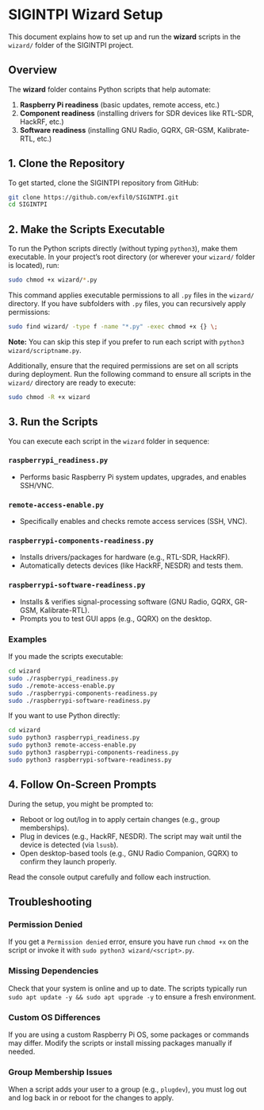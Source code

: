 # SIGINTPI Wizard Setup

This document explains how to set up and run the **wizard** scripts in the `wizard/` folder of the SIGINTPI project.

## Overview

The **wizard** folder contains Python scripts that help automate:

1. **Raspberry Pi readiness** (basic updates, remote access, etc.)  
2. **Component readiness** (installing drivers for SDR devices like RTL-SDR, HackRF, etc.)  
3. **Software readiness** (installing GNU Radio, GQRX, GR-GSM, Kalibrate-RTL, etc.)

## 1. Clone the Repository

To get started, clone the SIGINTPI repository from GitHub:

```bash
git clone https://github.com/exfil0/SIGINTPI.git
cd SIGINTPI
```

## 2. Make the Scripts Executable

To run the Python scripts directly (without typing `python3`), make them executable. In your project’s root directory (or wherever your `wizard/` folder is located), run:

```bash
sudo chmod +x wizard/*.py
```

This command applies executable permissions to all `.py` files in the `wizard/` directory. If you have subfolders with `.py` files, you can recursively apply permissions:

```bash
sudo find wizard/ -type f -name "*.py" -exec chmod +x {} \;
```

**Note:** You can skip this step if you prefer to run each script with `python3 wizard/scriptname.py`.

Additionally, ensure that the required permissions are set on all scripts during deployment. Run the following command to ensure all scripts in the `wizard/` directory are ready to execute:

```bash
sudo chmod -R +x wizard
```

## 3. Run the Scripts

You can execute each script in the `wizard` folder in sequence:

### `raspberrypi_readiness.py`

- Performs basic Raspberry Pi system updates, upgrades, and enables SSH/VNC.

### `remote-access-enable.py`

- Specifically enables and checks remote access services (SSH, VNC).

### `raspberrypi-components-readiness.py`

- Installs drivers/packages for hardware (e.g., RTL-SDR, HackRF).
- Automatically detects devices (like HackRF, NESDR) and tests them.

### `raspberrypi-software-readiness.py`

- Installs & verifies signal-processing software (GNU Radio, GQRX, GR-GSM, Kalibrate-RTL).
- Prompts you to test GUI apps (e.g., GQRX) on the desktop.

### Examples

If you made the scripts executable:

```bash
cd wizard
sudo ./raspberrypi_readiness.py
sudo ./remote-access-enable.py
sudo ./raspberrypi-components-readiness.py
sudo ./raspberrypi-software-readiness.py
```

If you want to use Python directly:

```bash
cd wizard
sudo python3 raspberrypi_readiness.py
sudo python3 remote-access-enable.py
sudo python3 raspberrypi-components-readiness.py
sudo python3 raspberrypi-software-readiness.py
```

## 4. Follow On-Screen Prompts

During the setup, you might be prompted to:

- Reboot or log out/log in to apply certain changes (e.g., group memberships).
- Plug in devices (e.g., HackRF, NESDR). The script may wait until the device is detected (via `lsusb`).
- Open desktop-based tools (e.g., GNU Radio Companion, GQRX) to confirm they launch properly.

Read the console output carefully and follow each instruction.

## Troubleshooting

### Permission Denied

If you get a `Permission denied` error, ensure you have run `chmod +x` on the script or invoke it with `sudo python3 wizard/<script>.py`.

### Missing Dependencies

Check that your system is online and up to date. The scripts typically run `sudo apt update -y && sudo apt upgrade -y` to ensure a fresh environment.

### Custom OS Differences

If you are using a custom Raspberry Pi OS, some packages or commands may differ. Modify the scripts or install missing packages manually if needed.

### Group Membership Issues

When a script adds your user to a group (e.g., `plugdev`), you must log out and log back in or reboot for the changes to apply.
